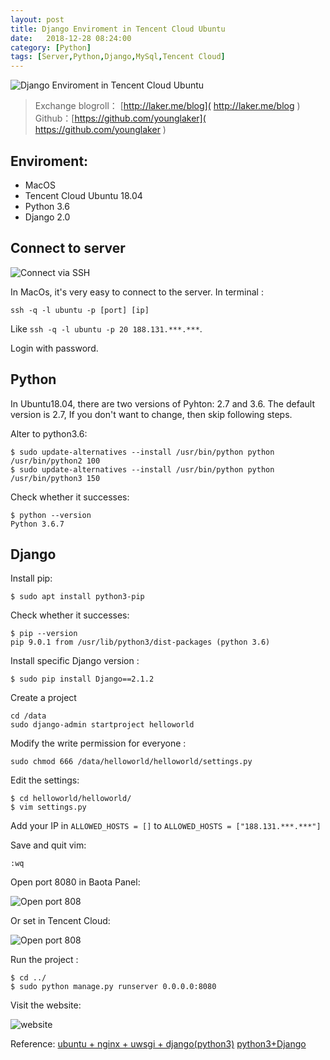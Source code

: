 ```yaml
---
layout: post
title: Django Enviroment in Tencent Cloud Ubuntu
date:   2018-12-28 08:24:00
category: [Python]
tags: [Server,Python,Django,MySql,Tencent Cloud]
---
```


![Django Enviroment in Tencent Cloud Ubuntu][1]

<!--more-->

> Exchange blogroll： [http://laker.me/blog]( http://laker.me/blog )
> Github：[https://github.com/younglaker]( https://github.com/younglaker )


## Enviroment:

- MacOS
- Tencent Cloud Ubuntu 18.04
- Python 3.6
- Django 2.0

## Connect to server


![Connect via SSH][2]

In MacOs, it's very easy to connect to the server. In terminal :

```
ssh -q -l ubuntu -p [port] [ip]
```

Like `ssh -q -l ubuntu -p 20 188.131.***.***`.

Login with password.

## Python

In Ubuntu18.04, there are two versions of Pyhton: 2.7 and 3.6. The default version is 2.7, If you don't want to change, then skip following steps.

Alter to python3.6:

```
$ sudo update-alternatives --install /usr/bin/python python /usr/bin/python2 100
$ sudo update-alternatives --install /usr/bin/python python /usr/bin/python3 150

```

Check whether it successes:

```
$ python --version
Python 3.6.7
```

## Django

Install pip:

```
$ sudo apt install python3-pip
```

Check whether it successes:

```
$ pip --version
pip 9.0.1 from /usr/lib/python3/dist-packages (python 3.6)
```

Install specific Django version :

```
$ sudo pip install Django==2.1.2
```

Create a project

```
cd /data
sudo django-admin startproject helloworld
```

Modify the write permission for everyone :

```
sudo chmod 666 /data/helloworld/helloworld/settings.py
```

Edit the settings:

```
$ cd helloworld/helloworld/
$ vim settings.py
```

Add your IP in `ALLOWED_HOSTS = []` to  `ALLOWED_HOSTS = ["188.131.***.***"]`

Save and quit vim:
```
:wq
```


Open port 8080 in Baota Panel:

![Open port 808](https://wx1.sinaimg.cn/mw690/6d184cefly1fyml7c32q7j20ym0aajt1.jpg)


Or set in Tencent Cloud:

![Open port 808][3]

Run the project :

```
$ cd ../
$ sudo python manage.py runserver 0.0.0.0:8080
```

Visit the website:

![website][4]

Reference:
[ubuntu + nginx + uwsgi + django(python3)][5]
[python3+Django][6]


  [1]: http://wx4.sinaimg.cn/large/6d184cefly1fxvvjn56zij20p004675r.jpg
  [2]: http://wx1.sinaimg.cn/mw690/6d184cefly1fxvvjsd9nsj20qp0pcgqz.jpg
  [3]: http://wx2.sinaimg.cn/mw690/6d184cefly1fxvvdovl3oj21080ikade.jpg
  [4]: http://wx4.sinaimg.cn/mw690/6d184cefly1fxvvdvmaklj216o0qqdie.jpg
  [5]: https://www.bt.cn/bbs/thread-8889-1-3.html
  [6]: https://www.cnblogs.com/dalanjing/p/8636338.html